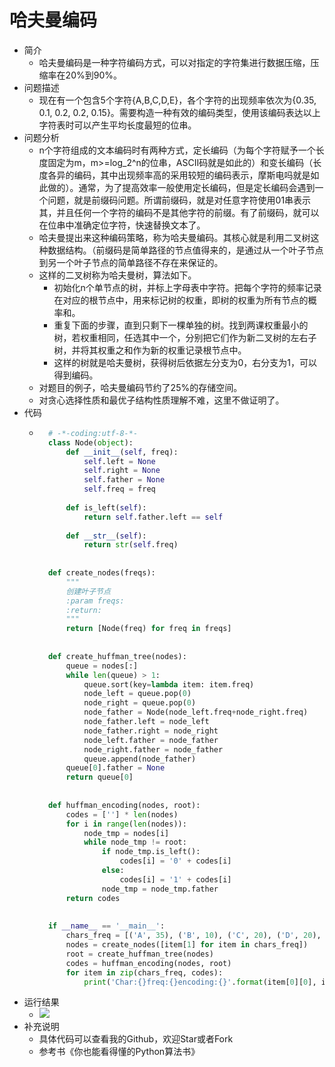 # 哈夫曼编码
- 简介
	- 哈夫曼编码是一种字符编码方式，可以对指定的字符集进行数据压缩，压缩率在20%到90%。
- 问题描述
	- 现在有一个包含5个字符{A,B,C,D,E}，各个字符的出现频率依次为{0.35, 0.1, 0.2, 0.2, 0.15}。需要构造一种有效的编码类型，使用该编码表达以上字符表时可以产生平均长度最短的位串。
- 问题分析
	- n个字符组成的文本编码时有两种方式，定长编码（为每个字符赋予一个长度固定为m，m>=log_2^n的位串，ASCII码就是如此的）和变长编码（长度各异的编码，其中出现频率高的采用较短的编码表示，摩斯电吗就是如此做的）。通常，为了提高效率一般使用定长编码，但是定长编码会遇到一个问题，就是前缀码问题。所谓前缀码，就是对任意字符使用01串表示其，并且任何一个字符的编码不是其他字符的前缀。有了前缀码，就可以在位串中准确定位字符，快速替换文本了。
	- 哈夫曼提出来这种编码策略，称为哈夫曼编码。其核心就是利用二叉树这种数据结构。（前缀码是简单路径的节点值得来的，是通过从一个叶子节点到另一个叶子节点的简单路径不存在来保证的。
	- 这样的二叉树称为哈夫曼树，算法如下。
		- 初始化n个单节点的树，并标上字母表中字符。把每个字符的频率记录在对应的根节点中，用来标记树的权重，即树的权重为所有节点的概率和。
		- 重复下面的步骤，直到只剩下一棵单独的树。找到两课权重最小的树，若权重相同，任选其中一个，分别把它们作为新二叉树的左右子树，并将其权重之和作为新的权重记录根节点中。
		- 这样的树就是哈夫曼树，获得树后依据左分支为0，右分支为1，可以得到编码。
	- 对题目的例子，哈夫曼编码节约了25%的存储空间。
	- 对贪心选择性质和最优子结构性质理解不难，这里不做证明了。
- 代码
	- ```python
		# -*-coding:utf-8-*-
		class Node(object):
		    def __init__(self, freq):
		        self.left = None
		        self.right = None
		        self.father = None
		        self.freq = freq
		
		    def is_left(self):
		        return self.father.left == self
		
		    def __str__(self):
		        return str(self.freq)
		
		
		def create_nodes(freqs):
		    """
		    创建叶子节点
		    :param freqs:
		    :return:
		    """
		    return [Node(freq) for freq in freqs]
		
		
		def create_huffman_tree(nodes):
		    queue = nodes[:]
		    while len(queue) > 1:
		        queue.sort(key=lambda item: item.freq)
		        node_left = queue.pop(0)
		        node_right = queue.pop(0)
		        node_father = Node(node_left.freq+node_right.freq)
		        node_father.left = node_left
		        node_father.right = node_right
		        node_left.father = node_father
		        node_right.father = node_father
		        queue.append(node_father)
		    queue[0].father = None
		    return queue[0]
		
		
		def huffman_encoding(nodes, root):
		    codes = [''] * len(nodes)
		    for i in range(len(nodes)):
		        node_tmp = nodes[i]
		        while node_tmp != root:
		            if node_tmp.is_left():
		                codes[i] = '0' + codes[i]
		            else:
		                codes[i] = '1' + codes[i]
		            node_tmp = node_tmp.father
		    return codes
		
		
		if __name__ == '__main__':
		    chars_freq = [('A', 35), ('B', 10), ('C', 20), ('D', 20), ('E', 15)]
		    nodes = create_nodes([item[1] for item in chars_freq])
		    root = create_huffman_tree(nodes)
		    codes = huffman_encoding(nodes, root)
		    for item in zip(chars_freq, codes):
		        print('Char:{}freq:{}encoding:{}'.format(item[0][0], item[0][1], item[1]))
		```
- 运行结果
	- ![](https://img-blog.csdnimg.cn/20190416213252869.png)
- 补充说明
	- 具体代码可以查看我的Github，欢迎Star或者Fork
	- 参考书《你也能看得懂的Python算法书》